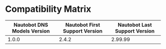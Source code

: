 
# Compatibility Matrix

| Nautobot DNS Models Version | Nautobot First Support Version | Nautobot Last Support Version |
| ------------- | -------------------- | ------------- |
| 1.0.0         | 2.4.2                | 2.99.99        |

